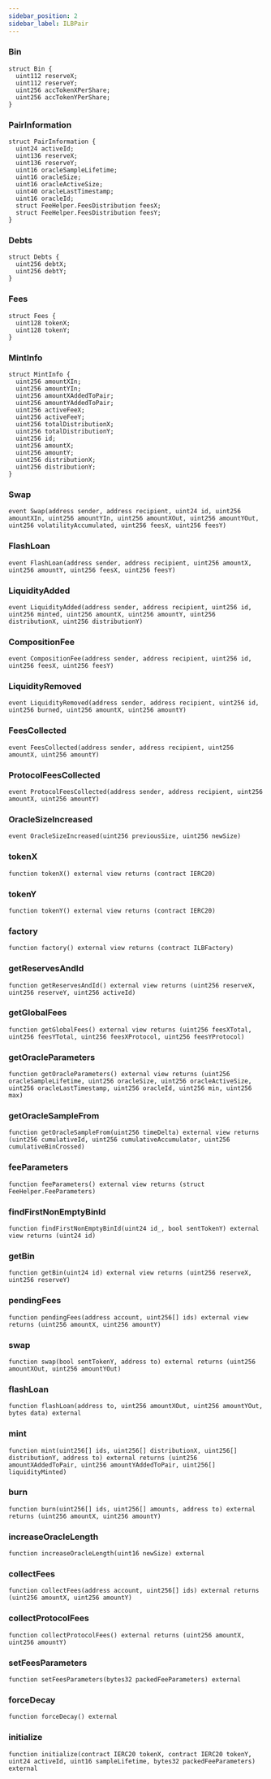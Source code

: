 ```yaml
---
sidebar_position: 2
sidebar_label: ILBPair
---
```


### Bin

```solidity
struct Bin {
  uint112 reserveX;
  uint112 reserveY;
  uint256 accTokenXPerShare;
  uint256 accTokenYPerShare;
}
```

### PairInformation

```solidity
struct PairInformation {
  uint24 activeId;
  uint136 reserveX;
  uint136 reserveY;
  uint16 oracleSampleLifetime;
  uint16 oracleSize;
  uint16 oracleActiveSize;
  uint40 oracleLastTimestamp;
  uint16 oracleId;
  struct FeeHelper.FeesDistribution feesX;
  struct FeeHelper.FeesDistribution feesY;
}
```

### Debts

```solidity
struct Debts {
  uint256 debtX;
  uint256 debtY;
}
```

### Fees

```solidity
struct Fees {
  uint128 tokenX;
  uint128 tokenY;
}
```

### MintInfo

```solidity
struct MintInfo {
  uint256 amountXIn;
  uint256 amountYIn;
  uint256 amountXAddedToPair;
  uint256 amountYAddedToPair;
  uint256 activeFeeX;
  uint256 activeFeeY;
  uint256 totalDistributionX;
  uint256 totalDistributionY;
  uint256 id;
  uint256 amountX;
  uint256 amountY;
  uint256 distributionX;
  uint256 distributionY;
}
```

### Swap

```solidity
event Swap(address sender, address recipient, uint24 id, uint256 amountXIn, uint256 amountYIn, uint256 amountXOut, uint256 amountYOut, uint256 volatilityAccumulated, uint256 feesX, uint256 feesY)
```

### FlashLoan

```solidity
event FlashLoan(address sender, address recipient, uint256 amountX, uint256 amountY, uint256 feesX, uint256 feesY)
```

### LiquidityAdded

```solidity
event LiquidityAdded(address sender, address recipient, uint256 id, uint256 minted, uint256 amountX, uint256 amountY, uint256 distributionX, uint256 distributionY)
```

### CompositionFee

```solidity
event CompositionFee(address sender, address recipient, uint256 id, uint256 feesX, uint256 feesY)
```

### LiquidityRemoved

```solidity
event LiquidityRemoved(address sender, address recipient, uint256 id, uint256 burned, uint256 amountX, uint256 amountY)
```

### FeesCollected

```solidity
event FeesCollected(address sender, address recipient, uint256 amountX, uint256 amountY)
```

### ProtocolFeesCollected

```solidity
event ProtocolFeesCollected(address sender, address recipient, uint256 amountX, uint256 amountY)
```

### OracleSizeIncreased

```solidity
event OracleSizeIncreased(uint256 previousSize, uint256 newSize)
```

### tokenX

```solidity
function tokenX() external view returns (contract IERC20)
```

### tokenY

```solidity
function tokenY() external view returns (contract IERC20)
```

### factory

```solidity
function factory() external view returns (contract ILBFactory)
```

### getReservesAndId

```solidity
function getReservesAndId() external view returns (uint256 reserveX, uint256 reserveY, uint256 activeId)
```

### getGlobalFees

```solidity
function getGlobalFees() external view returns (uint256 feesXTotal, uint256 feesYTotal, uint256 feesXProtocol, uint256 feesYProtocol)
```

### getOracleParameters

```solidity
function getOracleParameters() external view returns (uint256 oracleSampleLifetime, uint256 oracleSize, uint256 oracleActiveSize, uint256 oracleLastTimestamp, uint256 oracleId, uint256 min, uint256 max)
```

### getOracleSampleFrom

```solidity
function getOracleSampleFrom(uint256 timeDelta) external view returns (uint256 cumulativeId, uint256 cumulativeAccumulator, uint256 cumulativeBinCrossed)
```

### feeParameters

```solidity
function feeParameters() external view returns (struct FeeHelper.FeeParameters)
```

### findFirstNonEmptyBinId

```solidity
function findFirstNonEmptyBinId(uint24 id_, bool sentTokenY) external view returns (uint24 id)
```

### getBin

```solidity
function getBin(uint24 id) external view returns (uint256 reserveX, uint256 reserveY)
```

### pendingFees

```solidity
function pendingFees(address account, uint256[] ids) external view returns (uint256 amountX, uint256 amountY)
```

### swap

```solidity
function swap(bool sentTokenY, address to) external returns (uint256 amountXOut, uint256 amountYOut)
```

### flashLoan

```solidity
function flashLoan(address to, uint256 amountXOut, uint256 amountYOut, bytes data) external
```

### mint

```solidity
function mint(uint256[] ids, uint256[] distributionX, uint256[] distributionY, address to) external returns (uint256 amountXAddedToPair, uint256 amountYAddedToPair, uint256[] liquidityMinted)
```

### burn

```solidity
function burn(uint256[] ids, uint256[] amounts, address to) external returns (uint256 amountX, uint256 amountY)
```

### increaseOracleLength

```solidity
function increaseOracleLength(uint16 newSize) external
```

### collectFees

```solidity
function collectFees(address account, uint256[] ids) external returns (uint256 amountX, uint256 amountY)
```

### collectProtocolFees

```solidity
function collectProtocolFees() external returns (uint256 amountX, uint256 amountY)
```

### setFeesParameters

```solidity
function setFeesParameters(bytes32 packedFeeParameters) external
```

### forceDecay

```solidity
function forceDecay() external
```

### initialize

```solidity
function initialize(contract IERC20 tokenX, contract IERC20 tokenY, uint24 activeId, uint16 sampleLifetime, bytes32 packedFeeParameters) external
```

